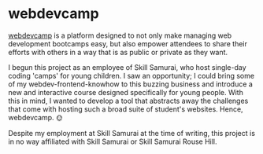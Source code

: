 # webdevcamp

[webdevcamp](https://webdevcamp.day) is a platform designed to not only make managing web development bootcamps easy, but also empower attendees to share their efforts with others in a way that is as public or private as they want.

I begun this project as an employee of Skill Samurai, who host single-day coding 'camps' for young children. I saw an opportunity; I could bring some of my webdev-frontend-knowhow to this buzzing business and introduce a new and interactive course designed specifically for young people. With this in mind, I wanted to develop a tool that abstracts away the challenges that come with hosting such a broad suite of student's websites. Hence, webdevcamp. 🌞

Despite my employment at Skill Samurai at the time of writing, this project is in no way affiliated with Skill Samurai or Skill Samurai Rouse Hill.
